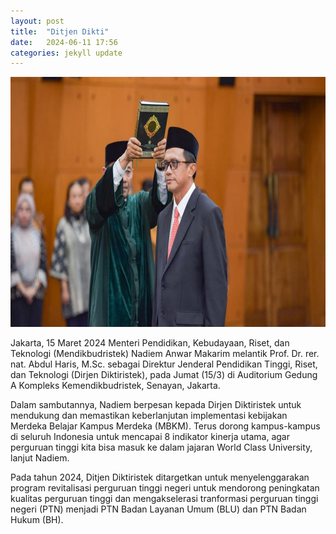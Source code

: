 ```yaml
---
layout: post
title:  "Ditjen Dikti"
date:   2024-06-11 17:56 
categories: jekyll update
---
```

<img src="/assets/images/abdul_haris.jpeg" alt="abdul_haris.jpeg" width="700" height="400">

Jakarta, 15 Maret 2024     Menteri Pendidikan, Kebudayaan, Riset, dan Teknologi
(Mendikbudristek) Nadiem Anwar Makarim melantik Prof. Dr. rer. nat. Abdul
Haris, M.Sc. sebagai Direktur Jenderal Pendidikan Tinggi, Riset, dan Teknologi
(Dirjen Diktiristek), pada Jumat (15/3) di Auditorium Gedung A Kompleks
Kemendikbudristek, Senayan, Jakarta.  
  

Dalam sambutannya, Nadiem berpesan kepada Dirjen Diktiristek untuk mendukung
dan memastikan keberlanjutan implementasi kebijakan Merdeka Belajar Kampus
Merdeka (MBKM).    Terus dorong kampus-kampus di seluruh Indonesia untuk
mencapai 8 indikator kinerja utama, agar perguruan tinggi kita bisa masuk ke
dalam jajaran World Class University,    lanjut Nadiem.  
  

Pada tahun 2024, Ditjen Diktiristek ditargetkan untuk menyelenggarakan program
revitalisasi perguruan tinggi negeri untuk mendorong peningkatan kualitas
perguruan tinggi dan mengakselerasi tranformasi perguruan tinggi negeri (PTN)
menjadi PTN Badan Layanan Umum (BLU) dan PTN Badan Hukum (BH).  
  

